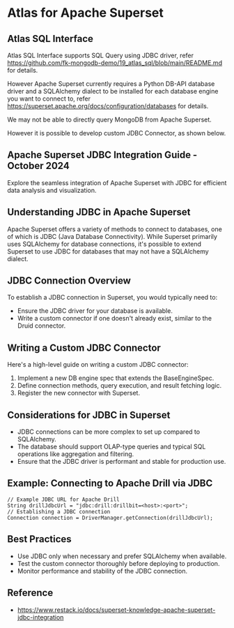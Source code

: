 # Atlas for Apache Superset

## Atlas SQL Interface

Atlas SQL Interface supports SQL Query using JDBC driver, refer https://github.com/fk-mongodb-demo/19_atlas_sql/blob/main/README.md for details.

However Apache Superset currently requires a Python DB-API database driver and a SQLAlchemy dialect to be installed for each database engine you want to connect to, refer https://superset.apache.org/docs/configuration/databases for details.

We may not be able to directly query MongoDB from Apache Superset.

However it is possible to develop custom JDBC Connector, as shown below.

## Apache Superset JDBC Integration Guide - October 2024
Explore the seamless integration of Apache Superset with JDBC for efficient data analysis and visualization.

## Understanding JDBC in Apache Superset
Apache Superset offers a variety of methods to connect to databases, one of which is JDBC (Java Database Connectivity). While Superset primarily uses SQLAlchemy for database connections, it's possible to extend Superset to use JDBC for databases that may not have a SQLAlchemy dialect.

## JDBC Connection Overview
To establish a JDBC connection in Superset, you would typically need to:

* Ensure the JDBC driver for your database is available.
* Write a custom connector if one doesn't already exist, similar to the Druid connector.

## Writing a Custom JDBC Connector
Here's a high-level guide on writing a custom JDBC connector:

1. Implement a new DB engine spec that extends the BaseEngineSpec.
2. Define connection methods, query execution, and result fetching logic.
3. Register the new connector with Superset.
   
## Considerations for JDBC in Superset

* JDBC connections can be more complex to set up compared to SQLAlchemy.
* The database should support OLAP-type queries and typical SQL operations like aggregation and filtering.
* Ensure that the JDBC driver is performant and stable for production use.

## Example: Connecting to Apache Drill via JDBC
```
// Example JDBC URL for Apache Drill
String drillJdbcUrl = "jdbc:drill:drillbit=<host>:<port>";
// Establishing a JDBC connection
Connection connection = DriverManager.getConnection(drillJdbcUrl);
```

## Best Practices

* Use JDBC only when necessary and prefer SQLAlchemy when available.
* Test the custom connector thoroughly before deploying to production.
* Monitor performance and stability of the JDBC connection.

## Reference

* https://www.restack.io/docs/superset-knowledge-apache-superset-jdbc-integration
